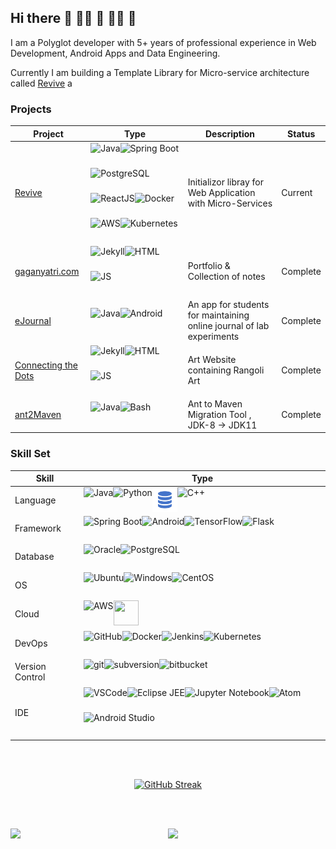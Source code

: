 ## Hi there 👋 🙋‍♀️ 🧙 👩‍💻 🌈

I am a Polyglot developer with 5+ years of professional experience in Web Development, Android Apps and Data Engineering. 


Currently I am building a Template Library for Micro-service architecture called [Revive](https://github.com/sachinsshetty/revive) a

### Projects

| Project                                                                   | Type                                                                                                                                                                                                                                                                                                                                                                                                                                                                                                                                                                                                                                                                                                                                                                                                                                                                                              | Description                                                                                                  | Status   |
|---------------------------------------------------------------------------|---------------------------------------------------------------------------------------------------------------------------------------------------------------------------------------------------------------------------------------------------------------------------------------------------------------------------------------------------------------------------------------------------------------------------------------------------------------------------------------------------------------------------------------------------------------------------------------------------------------------------------------------------------------------------------------------------------------------------------------------------------------------------------------------------------------------------------------------------------------------------------------------------|--------------------------------------------------------------------------------------------------------------|----------|
| [Revive](https://github.com/sachinsshetty/revive)                         | <img height="40" align="left" src="https://cdn.jsdelivr.net/gh/devicons/devicon/icons/java/java-original-wordmark.svg" alt="Java" />  <img height="40" align="left" src="https://avatars.githubusercontent.com/u/317776?s=200&v=4" alt="Spring Boot" /> <img height="40" align="left" src="https://cdn.jsdelivr.net/gh/devicons/devicon/icons/postgresql/postgresql-plain.svg" alt="PostgreSQL" />  <img height="40" align="left" src="https://reactjs.org/icons/icon-512x512.png" alt="ReactJS" />  <img height="40" align="left" src="https://avatars.githubusercontent.com/u/7739233?s=200&v=4" alt="Docker" />  <img height="40" align="left" src="https://cdn.jsdelivr.net/gh/devicons/devicon/icons/amazonwebservices/amazonwebservices-plain-wordmark.svg" alt="AWS" /> <img height="40" align="left" src="https://avatars.githubusercontent.com/u/13629408?s=200&v=4" alt="Kubernetes" /> | Initializor libray for Web Application with Micro-Services                                                   | Current  |
| [gaganyatri.com](https://sachinsshetty.github.io/gaganyatri.com)          | <img height="40" align="left" src="https://avatars.githubusercontent.com/u/3083652?s=200&v=4" alt="Jekyll" />       <img height="40" align="left" src="https://cdn.jsdelivr.net/gh/devicons/devicon/icons/html5/html5-plain-wordmark.svg" alt="HTML" />  <img height="40" align="left" src="https://cdn.jsdelivr.net/gh/devicons/devicon/icons/javascript/javascript-plain.svg" alt="JS" />                                                                                                                                                                                                                                                                                                                                                                                                                                                                                                                                 | Portfolio & Collection of notes                                                                              | Complete |
| [eJournal](https://slabstech.github.io/ejournal/)                         | <img height="40" align="left" src="https://cdn.jsdelivr.net/gh/devicons/devicon/icons/java/java-original-wordmark.svg" alt="Java" />  <img height="40" align="left" src="https://cdn.jsdelivr.net/gh/devicons/devicon/icons/android/android-plain-wordmark.svg" alt="Android" />                                                                                                                                                                                                                                                                                                                                                                                                                                                                                                                                                                                                                  | An app for students for maintaining online journal of lab experiments                                        | Complete |
| [Connecting the Dots](https://github.com/slabstech/connectingthedots.com) | <img height="40" align="left" src="https://avatars.githubusercontent.com/u/3083652?s=200&v=4" alt="Jekyll" />       <img height="40" align="left" src="https://cdn.jsdelivr.net/gh/devicons/devicon/icons/html5/html5-plain-wordmark.svg" alt="HTML" />  <img height="40" align="left" src="https://cdn.jsdelivr.net/gh/devicons/devicon/icons/javascript/javascript-plain.svg" alt="JS" />                                                                                                                                                                                                                                                                                                                                                                                                                                                                                                       | Art Website containing Rangoli Art                                                                           | Complete |
| [ant2Maven](https://github.com/slabstech/ant2Maven)                       | <img height="40" align="left" src="https://cdn.jsdelivr.net/gh/devicons/devicon/icons/java/java-original-wordmark.svg" alt="Java" /> <img height="40" align="left" src="https://cdn.jsdelivr.net/gh/devicons/devicon/icons/bash/bash-plain.svg" alt="Bash" />                                                                                                                                                                                                                                                                                                                                                                                                                                                                                                                                                                                                                                     | Ant to Maven Migration Tool , JDK-8 -> JDK11                                                                 | Complete |


### Skill Set


| Skill           | Type                                                                                                                                                                                                                                                                                                                                                                                                                                                                                                                                                                                                                                                |
|-----------------|-----------------------------------------------------------------------------------------------------------------------------------------------------------------------------------------------------------------------------------------------------------------------------------------------------------------------------------------------------------------------------------------------------------------------------------------------------------------------------------------------------------------------------------------------------------------------------------------------------------------------------------------------------|
| Language        | <img height="40" align="left" src="https://cdn.jsdelivr.net/gh/devicons/devicon/icons/java/java-original-wordmark.svg" alt="Java" /> <img height="40" align="left" src="https://cdn.jsdelivr.net/gh/devicons/devicon/icons/python/python-original-wordmark.svg" alt="Python" /> <img height="40" align="left" src="https://raw.githubusercontent.com/github/explore/80688e429a7d4ef2fca1e82350fe8e3517d3494d/topics/sql/sql.png" alt="SQL" /> <img height="40" align="left" src="https://cdn.jsdelivr.net/gh/devicons/devicon/icons/cplusplus/cplusplus-original.svg" alt="C++" />                                                                  |
| Framework       | <img height="40" align="left" src="https://avatars.githubusercontent.com/u/317776?s=200&v=4" alt="Spring Boot" />  <img height="40" align="left" src="https://cdn.jsdelivr.net/gh/devicons/devicon/icons/android/android-plain-wordmark.svg" alt="Android" /> <img height="40" align="left" src="https://avatars.githubusercontent.com/u/15658638?s=200&v=4" alt="TensorFlow" />  <img height="40" align="left" src="https://flask.palletsprojects.com/en/2.1.x/_static/flask-icon.png" alt="Flask" />                                                                                                                                              |
| Database        | <img height="40" align="left" src="https://avatars.githubusercontent.com/u/4430336?s=200&v=4" alt="Oracle" />  <img height="40" align="left" src="https://cdn.jsdelivr.net/gh/devicons/devicon/icons/postgresql/postgresql-plain.svg" alt="PostgreSQL" />                                                                                                                                                                                                                                                                                                                                                                                           |
| OS              | <img height="40" align="left" src="https://cdn.jsdelivr.net/gh/devicons/devicon/icons/ubuntu/ubuntu-plain.svg" alt="Ubuntu" /> <img height="40" align="left" src="https://avatars.githubusercontent.com/u/6154722?s=200&v=4" alt="Windows" />  <img height="40" align="left" src="https://avatars.githubusercontent.com/u/79192?s=200&v=4" alt="CentOS" />                                                                                                                                                                                                                                                                                          |
| Cloud           | <img height="40" align="left" src="https://cdn.jsdelivr.net/gh/devicons/devicon/icons/amazonwebservices/amazonwebservices-plain-wordmark.svg" alt="AWS" />  <img src="https://cdn.jsdelivr.net/gh/devicons/devicon/icons/azure/azure-plain-wordmark.svg" height="40" width="40">                                                                                                                                                                                                                                                                                                                                                                    | 
| DevOps          | <img height="40" align="left" src="https://cdn.jsdelivr.net/gh/devicons/devicon/icons/github/github-original.svg" alt="GitHub" />     <img height="40" align="left" src="https://cdn.jsdelivr.net/gh/devicons/devicon/icons/docker/docker-original-wordmark.svg" alt="Docker" /> <img height="40" align="left" src="https://avatars.githubusercontent.com/u/107424?s=200&v=4" alt="Jenkins" />     <img height="40" align="left" src="https://cdn.jsdelivr.net/gh/devicons/devicon/icons/kubernetes/kubernetes-plain-wordmark.svg" alt="Kubernetes" />                                                                                              |
| Version Control | <img height="40" align="left" src="https://avatars.githubusercontent.com/u/18133?s=200&v=4" alt="git" />  <img height="40" align="left" src="https://subversion.apache.org/icon.png" alt="subversion" /> <img height="40" align="left" src="https://wac-cdn.atlassian.com/assets/img/favicons/bitbucket/favicon-16x16.png" alt="bitbucket" />                                                                                                                                                                                                                                                                                                       |
| IDE             | <img height="40" align="left" src="https://code.visualstudio.com/favicon.ico" alt="VSCode" />  <img height="40" align="left" src="https://avatars.githubusercontent.com/u/56974?s=200&v=4" alt="Eclipse JEE" /> <img height="40" align="left" src="https://cdn.jsdelivr.net/gh/devicons/devicon/icons/jupyter/jupyter-original-wordmark.svg" alt="Jupyter Notebook" /> <img height="40" align="left" src="https://cdn.jsdelivr.net/gh/devicons/devicon/icons/atom/atom-original.svg" alt="Atom" /> <img height="40" align="left" src="https://cdn.jsdelivr.net/gh/devicons/devicon/icons/androidstudio/androidstudio-plain-wordmark.svg" alt="Android Studio" /> | |

<br/><br/>
<div align='center'>

[![GitHub Streak](https://github-readme-streak-stats.herokuapp.com/?user=sachinsshetty&theme=gruvbox)](https://git.io/streak-stats)

</div>

<br/><br/>

<div align="center">
 <img height="170" align="left" src="https://github-readme-stats.vercel.app/api?username=sachinsshetty&count_private=true&include_all_commits=true&theme=onedark" />


 <img src="https://github-readme-stats.vercel.app/api/top-langs/?username=sachinsshetty&layout=compact&theme=onedark&count_private=false" >
</div>
